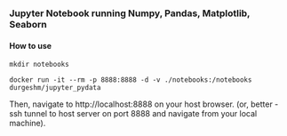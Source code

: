 ### Jupyter Notebook running Numpy, Pandas, Matplotlib, Seaborn

#### How to use

```
mkdir notebooks

docker run -it --rm -p 8888:8888 -d -v ./notebooks:/notebooks durgeshm/jupyter_pydata
```

Then, navigate to http://localhost:8888 on your host browser. (or, better - ssh tunnel to host server on port 8888 and navigate from your local machine).

